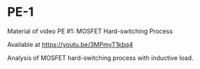 # PE-1

Material of video PE #1: MOSFET Hard-switching Process

Available at https://youtu.be/3MPmyT1kbq4

Analysis of MOSFET hard-switching process with inductive load.
